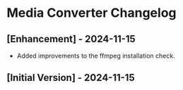 # Media Converter Changelog

## [Enhancement] - 2024-11-15

- Added improvements to the ffmpeg installation check.

## [Initial Version] - 2024-11-15